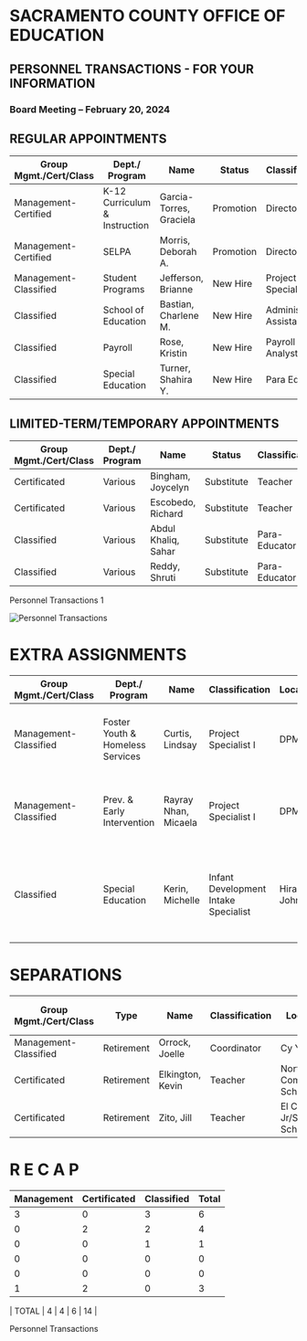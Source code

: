 <!-- Page 1 -->
# SACRAMENTO COUNTY OFFICE OF EDUCATION
## PERSONNEL TRANSACTIONS - FOR YOUR INFORMATION
### Board Meeting – February 20, 2024

## REGULAR APPOINTMENTS

| Group Mgmt./Cert/Class | Dept./ Program                | Name                   | Status    | Classification      | Location | Effective Date | Salary Placement |
|------------------------|------------------------------|------------------------|-----------|---------------------|----------|----------------|------------------|
| Management-Certified    | K-12 Curriculum & Instruction | Garcia-Torres, Graciela | Promotion | Director I          | DP MEC   | 01/26/24       | MT-40            |
| Management-Certified    | SELPA                        | Morris, Deborah A.     | Promotion | Director I          | DP MEC   | 02/01/24       | MT-40            |
| Management-Classified    | Student Programs             | Jefferson, Brianne     | New Hire  | Project Specialist I | DP MEC   | 02/13/24       | MT-18            |
| Classified              | School of Education          | Bastian, Charlene M.   | New Hire  | Administrative Assistant | DP MEC | 01/31/24       | CL-29-A          |
| Classified              | Payroll                      | Rose, Kristin          | New Hire  | Payroll Analyst      | Cy Young | 02/01/24       | CL-32-A          |
| Classified              | Special Education            | Turner, Shahira Y.     | New Hire  | Para Educator       | DP MEC   | 02/01/24       | CL-17-A          |

## LIMITED-TERM/TEMPORARY APPOINTMENTS

| Group Mgmt./Cert/Class | Dept./ Program | Name                   | Status    | Classification | Location | Effective Date/Duration |
|------------------------|----------------|------------------------|-----------|----------------|----------|-------------------------|
| Certificated           | Various        | Bingham, Joycelyn      | Substitute | Teacher        | Various  | 02/05/24                |
| Certificated           | Various        | Escobedo, Richard      | Substitute | Teacher        | Various  | 02/05/24                |
| Classified             | Various        | Abdul Khaliq, Sahar    | Substitute | Para-Educator  | Various  | 02/05/24                |
| Classified             | Various        | Reddy, Shruti          | Substitute | Para-Educator  | Various  | 02/05/24                |

Personnel Transactions 1
<!-- Page 2 -->
![Personnel Transactions](https://via.placeholder.com/993x768.png?text=Personnel+Transactions)

# EXTRA ASSIGNMENTS

| Group Mgmt./Cert/Class | Dept./ Program                     | Name                | Classification      | Location | Effective Date/Duration                                   |
|------------------------|-----------------------------------|---------------------|---------------------|----------|----------------------------------------------------------|
| Management- Classified  | Foster Youth & Homeless Services   | Curtis, Lindsay      | Project Specialist I | DPMEC    | Work up to 27 additional days during the 2023-2024 school year |
| Management- Classified  | Prev. & Early Intervention         | Rayray Nhan, Micaela | Project Specialist I | DPMEC    | Work up to 9 additional days during the 2023-2024 school year  |
| Classified              | Special Education                  | Kerin, Michelle      | Infant Development Intake Specialist | Hiram Johnson | Increase from 6 to 8 hours per day, effective 1/17/24 – 3/29/24. Not to exceed 51 days |

# SEPARATIONS

| Group Mgmt./Cert/Class | Type       | Name                | Classification | Location                          | Effective Date | Reason for Leaving |
|------------------------|------------|---------------------|-----------------|-----------------------------------|----------------|--------------------|
| Management- Classified  | Retirement  | Orrock, Joelle      | Coordinator      | Cy Young                          | 05/15/24       | Retirement          |
| Certificated           | Retirement  | Elkington, Kevin    | Teacher          | North Area Community School       | 06/28/24       | Retirement          |
| Certificated           | Retirement  | Zito, Jill          | Teacher          | El Centro Jr/Sr High School      | 06/28/24       | Retirement          |

# R E C A P

| Management | Certificated | Classified | Total |
|------------|--------------|------------|-------|
| 3          | 0            | 3          | 6     |
| 0          | 2            | 2          | 4     |
| 0          | 0            | 1          | 1     |
| 0          | 0            | 0          | 0     |
| 0          | 0            | 0          | 0     |
| 1          | 2            | 0          | 3     |

| TOTAL      | 4            | 4          | 6     | 14    |

Personnel Transactions
